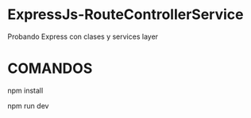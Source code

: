 # ExpressJs-RouteControllerService
Probando Express con clases y services layer

# COMANDOS
npm install

npm run dev
